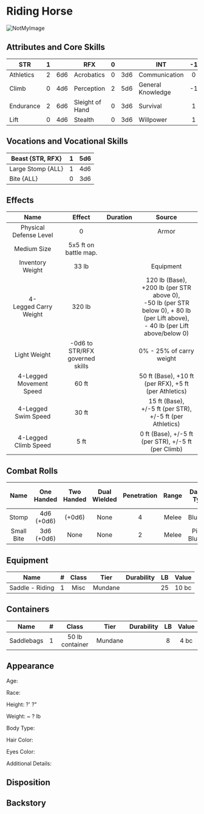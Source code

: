 # Riding Horse

![NotMyImage](Pony.png)

## Attributes and Core Skills

| STR       | 1 |    | RFX             | 0 |    | INT               | -1 |    |
| --------- | :-: | :-: | --------------- | :-: | :-: | ----------------- | :-: | :-: |
| Athletics | 2 | 6d6 | Acrobatics      | 0 | 3d6 | Communication     | 0 | 2d6 |
| Climb     | 0 | 4d6 | Perception      | 2 | 5d6 | General Knowledge | -1 | 1d6 |
| Endurance | 2 | 6d6 | Sleight of Hand | 0 | 3d6 | Survival          | 1 | 3d6 |
| Lift      | 0 | 4d6 | Stealth         | 0 | 3d6 | Willpower         | 1 | 3d6 |

## Vocations and Vocational Skills

| Beast {STR, RFX}  | 1 | 5d6 |
| ----------------- | :-: | :-: |
| Large Stomp {ALL} | 1 | 4d6 |
| Bite {ALL}        | 0 | 3d6 |

## Effects

|          Name          |             Effect             | Duration |                                                    Source                                                    |
| :---------------------: | :-----------------------------: | :------: | :-----------------------------------------------------------------------------------------------------------: |
| Physical Defense Level |                0                |          |                                                     Armor                                                     |
|       Medium Size       |     5x5 ft on battle map.     |          |                                                                                                              |
|    Inventory Weight    |              33 lb              |          |                                                   Equipment                                                   |
| 4-Legged Carry Weight |             320 lb             |          | 120 lb (Base), +200 lb (per STR above 0),<br />-50 lb (per STR below 0), + 80 lb (per Lift above),<br />- 40 lb (per Lift above/below 0) |
|      Light Weight      | -0d6 to STR/RFX governed skills |          |                                           0% - 25% of carry weight                                           |
| 4-Legged Movement Speed |              60 ft              |          |                             50 ft (Base), +10 ft (per RFX), +5 ft (per Athletics)                             |
|   4-Legged Swim Speed   |              30 ft              |          |                           15 ft (Base), +/-5 ft (per STR), +/-5 ft (per Athletics)                           |
|  4-Legged Climb Speed  |              5 ft              |          |                              0 ft (Base), +/-5 ft (per STR), +/-5 ft (per Climb)                              |

## Combat Rolls

|    Name    | One<br />Handed | Two<br />Handed | Dual<br />Wielded | Penetration | Range | Damage<br />Types | Engageable<br />Opponents | Area Of<br />Effect | Resource<br />Class |
| :--------: | :-------------: | :-------------: | :---------------: | :---------: | :---: | :---------------: | :-----------------------: | :-----------------: | :-----------------: |
|   Stomp   | 4d6<br />(+0d6) |     (+0d6)     |       None       |      4      | Melee |     Bludgeon     |           Rapid           |        None        |        None        |
| Small Bite | 3d6<br />(+0d6) |      None      |       None       |      2      | Melee | Pierce, Bludgeon |          Focused          |        None        |        None        |

## Equipment

| Name            | # | Class |  Tier  | Durability | LB | Value |
| --------------- | :-: | :---: | :-----: | :--------: | :-: | :---: |
| Saddle - Riding | 1 | Misc | Mundane |            | 25 | 10 bc |

## Containers

| Name       | # |      Class      |  Tier  | Durability | LB | Value |
| ---------- | :-: | :-------------: | :-----: | :--------: | :-: | :---: |
| Saddlebags | 1 | 50 lb container | Mundane |            | 8 | 4 bc |

## Appearance

Age:

Race:

Height: ?' ?"

Weight: ~ ? lb

Body Type:

Hair Color:

Eyes Color:

Additional Details:

## Disposition

## Backstory
